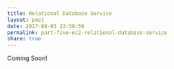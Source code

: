 ```yaml
---
title: Relational Database Service
layout: post
date: 2017-08-03 23:59:59
permalink: part-five-ec2-relational-database-service
share: true
---
```


Coming Soon!
